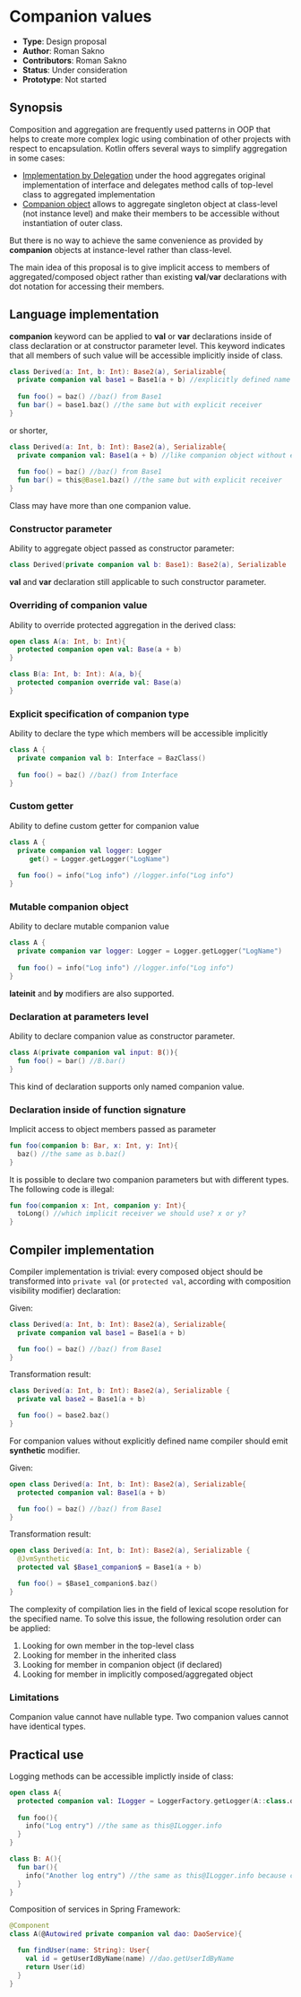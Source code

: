# Companion values

* **Type**: Design proposal
* **Author**: Roman Sakno
* **Contributors**: Roman Sakno
* **Status**: Under consideration
* **Prototype**: Not started

## Synopsis
Composition and aggregation are frequently used patterns in OOP that helps to create more complex logic using combination of other projects with respect to encapsulation. Kotlin offers several ways to simplify aggregation in some cases:

* [Implementation by Delegation](https://kotlinlang.org/docs/reference/delegation.html#implementation-by-delegation) under the hood aggregates original implementation of interface and delegates method calls of top-level class to aggregated implementation
* [Companion object](https://kotlinlang.org/docs/reference/object-declarations.html#companion-objects) allows to aggregate singleton object at class-level (not instance level) and make their members to be accessible without instantiation of outer class.

But there is no way to achieve the same convenience as provided by **companion** objects at instance-level rather than class-level.

The main idea of this proposal is to give implicit access to members of aggregated/composed object rather than existing **val**/**var** declarations with dot notation for accessing their members.

## Language implementation
**companion** keyword can be applied to **val** or **var** declarations inside of class declaration or at constructor parameter level. This keyword indicates that all members of such value will be accessible implicitly inside of class.

```kotlin
class Derived(a: Int, b: Int): Base2(a), Serializable{
  private companion val base1 = Base1(a + b) //explicitly defined name
  
  fun foo() = baz() //baz() from Base1
  fun bar() = base1.baz() //the same but with explicit receiver
}
```
or shorter,
```kotlin
class Derived(a: Int, b: Int): Base2(a), Serializable{
  private companion val: Base1(a + b) //like companion object without explicit name
  
  fun foo() = baz() //baz() from Base1
  fun bar() = this@Base1.baz() //the same but with explicit receiver
}
```
Class may have more than one companion value.

### Constructor parameter
Ability to aggregate object passed as constructor parameter:
```kotlin
class Derived(private companion val b: Base1): Base2(a), Serializable
```

**val** and **var** declaration still applicable to such constructor parameter.

### Overriding of companion value
Ability to override protected aggregation in the derived class:
```kotlin
open class A(a: Int, b: Int){
  protected companion open val: Base(a + b)
}

class B(a: Int, b: Int): A(a, b){
  protected companion override val: Base(a) 
}
```

### Explicit specification of companion type
Ability to declare the type which members will be accessible implicitly
```kotlin
class A {
  private companion val b: Interface = BazClass()
  
  fun foo() = baz() //baz() from Interface
}
```

### Custom getter
Ability to define custom getter for companion value
```kotlin
class A {
  private companion val logger: Logger
     get() = Logger.getLogger("LogName")
  
  fun foo() = info("Log info") //logger.info("Log info")
}
```

### Mutable companion object
Ability to declare mutable companion value
```kotlin
class A {
  private companion var logger: Logger = Logger.getLogger("LogName")
  
  fun foo() = info("Log info") //logger.info("Log info")
}
```
**lateinit** and **by** modifiers are also supported.

### Declaration at parameters level
Ability to declare companion value as constructor parameter.

```kotlin
class A(private companion val input: B()){
  fun foo() = bar() //B.bar()
}
```
This kind of declaration supports only named companion value.

### Declaration inside of function signature
Implicit access to object members passed as parameter
```kotlin
fun foo(companion b: Bar, x: Int, y: Int){
  baz() //the same as b.baz()
}
```

It is possible to declare two companion parameters but with different types. The following code is illegal:
```kotlin
fun foo(companion x: Int, companion y: Int){
  toLong() //which implicit receiver we should use? x or y?
}
```

## Compiler implementation
Compiler implementation is trivial: every composed object should be transformed into `private val` (or `protected val`, according with composition visibility modifier) declaration:

Given:
```kotlin
class Derived(a: Int, b: Int): Base2(a), Serializable{
  private companion val base1 = Base1(a + b)

  fun foo() = baz() //baz() from Base1
}
```

Transformation result:
```kotlin
class Derived(a: Int, b: Int): Base2(a), Serializable {
  private val base2 = Base1(a + b)

  fun foo() = base2.baz()
}
```

For companion values without explicitly defined name compiler should emit **synthetic** modifier.

Given:
```kotlin
open class Derived(a: Int, b: Int): Base2(a), Serializable{
  protected companion val: Base1(a + b)

  fun foo() = baz() //baz() from Base1
}
```

Transformation result:
```kotlin
open class Derived(a: Int, b: Int): Base2(a), Serializable {
  @JvmSynthetic
  protected val $Base1_companion$ = Base1(a + b)

  fun foo() = $Base1_companion$.baz()
}
```

The complexity of compilation lies in the field of lexical scope resolution for the specified name. To solve this issue, the following resolution order can be applied:
1. Looking for own member in the top-level class
1. Looking for member in the inherited class
1. Looking for member in companion object (if declared)
1. Looking for member in implicitly composed/aggregated object

### Limitations
Companion value cannot have nullable type.
Two companion values cannot have identical types.

## Practical use
Logging methods can be accessible implictly inside of class:
```kotlin
open class A{
  protected companion val: ILogger = LoggerFactory.getLogger(A::class.qualifiedName)
  
  fun foo(){
    info("Log entry") //the same as this@ILogger.info
  }
}

class B: A(){
  fun bar(){
    info("Another log entry") //the same as this@ILogger.info because companion value has protected visibility
  }
}
```

Composition of services in Spring Framework:
```kotlin
@Component
class A(@Autowired private companion val dao: DaoService){

  fun findUser(name: String): User{
    val id = getUserIdByName(name) //dao.getUserIdByName
    return User(id)
  }
}
```
